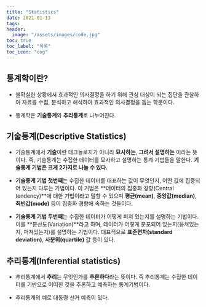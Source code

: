 ```yaml
---
title: "Statistics"
date: 2021-01-13
tags:
header:
  image: "/assets/images/code.jpg"
toc: true
toc_label: "목록"
toc_icon: "cog"
---
```


## 통계학이란?

* 불확실한 상황에서 효과적인 의사결정을 하기 위해 관심 대상이 되는 집단을 관찰하여 자료를 수집, 분석하고 해석하여 효과적인 의사결정을 돕는 학문이다.


* 통계학은 **기술통계**와 **추리통계**로 나누어진다.



##  기술통계(Descriptive Statistics)

* 기술통계에서 **기술**이란 테크놀로지가 아니라 **묘사하는**, **그려서 설명하는** 이라는 뜻이다. 즉, 기술통계는 수집한 데이터를 묘사하고 설명하는 통계 기법들을 말한다. **기술통계 기법은 크게 2가지로 나눌 수 있다.**


* **기술통계 기법 첫번째**는 수집한 데이터를 대표하는 값이 무엇인지, 어떤 값에 집중되어 있는지 다루는 기법이다. 이 기법은 **데이터의 집중화 경향(Central tendency)**에 대한 기법이라고 말할 수 있으며 **평균(mean)**, **중앙값(median)**, **최빈값(mode)** 등이 집중화 경향에 속하는 것들이다.


* **기술통계 기법 두번째**는 수집한 데이터가 어떻게 퍼져 있는지를 설명하는 기법이다. 이를 **분산도(Variation)**라고 하며, 데이터가 어떻게 분포되어 있는지(뭉쳐있는지, 퍼져있는지)를 설명하는 기법이다. 대표적으로 **표준편차(standard deviation)**, **사분위(quartile)** 값 등이 있다.



## 추리통계(Inferential statistics)

* 추리통계에서 **추리**는 무엇인가를 **추론하다**라는 뜻이다. 즉 추리통계는 수집한 데이터를 기반으로 어떠한 것을 추론하고 예측하는 통계기법이다.

* 추리통계의 예로 대동령 선거 예측이 있다.